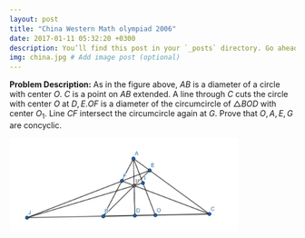 ```yaml
---
layout: post
title: "China Western Math olympiad 2006"
date: 2017-01-11 05:32:20 +0300
description: You’ll find this post in your `_posts` directory. Go ahead and edit it and re-build the site to see your changes. # Add post description (optional)
img: china.jpg # Add image post (optional)
---
```

<strong>Problem Description:</strong> As in the figure above, $AB$ is a diameter of a circle with center $O$. $C$ is a point on $AB$ extended. A line through $C$ cuts the circle with center $O$ at $D, E. OF$ is a diameter of the circumcircle of $\triangle BOD$ with center $O_{1}$. Line $CF$ intersect the circumcircle again at $G$. Prove that $O,A,E,G$ are concyclic.


<img src = "/assets/img/Geo.jpg" width = "80%" height = "80%">

